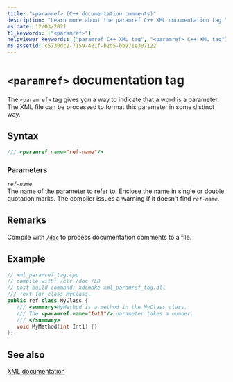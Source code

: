 ```yaml
---
title: "<paramref> (C++ documentation comments)"
description: "Learn more about the paramref C++ XML documentation tag."
ms.date: 12/03/2021
f1_keywords: ["<paramref>"]
helpviewer_keywords: ["paramref C++ XML tag", "<paramref> C++ XML tag"]
ms.assetid: c5730dc2-7159-421f-b2d5-bb971e307122
---
```

# `<paramref>` documentation tag

The `<paramref>` tag gives you a way to indicate that a word is a parameter. The XML file can be processed to format this parameter in some distinct way.

## Syntax

```cpp
/// <paramref name="ref-name"/>
```

### Parameters

*`ref-name`*\
The name of the parameter to refer to.  Enclose the name in single or double quotation marks.  The compiler issues a warning if it doesn't find *`ref-name`*.

## Remarks

Compile with [`/doc`](doc-process-documentation-comments-c-cpp.md) to process documentation comments to a file.

## Example

```cpp
// xml_paramref_tag.cpp
// compile with: /clr /doc /LD
// post-build command: xdcmake xml_paramref_tag.dll
/// Text for class MyClass.
public ref class MyClass {
   /// <summary>MyMethod is a method in the MyClass class.
   /// The <paramref name="Int1"/> parameter takes a number.
   /// </summary>
   void MyMethod(int Int1) {}
};
```

## See also

[XML documentation](xml-documentation-visual-cpp.md)
